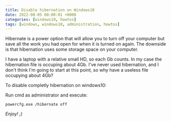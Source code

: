 ```yaml
---
title: Disable hibernation on Windows10
date: 2022-08-05 00:00:01 +0000
categories: [windows10, howtos]
tags: [windows, windows10, administration, howtos]
---
```


Hibernate is a power option that will allow you to turn off your computer but save all the work you had open for when it is turned on again. The downside is that hibernation uses some storage space on your computer. 

I have a laptop with a relative small HD, so each Gb counts. In my case the hibernation file is occuping about 4Gb. I've never used hibernation, and I don't think I'm going to start at this point, so why have a useless file occupying about 4Gb?

To disable completly hibernation on windows10:

Run cmd as administrator and execute:

```shell
powercfg.exe /hibernate off
```

_Enjoy! ;)_
